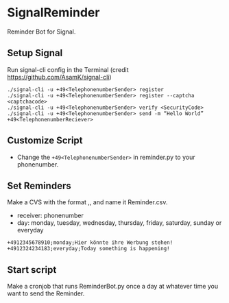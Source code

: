 # SignalReminder
Reminder Bot for Signal.

## Setup Signal
Run signal-cli config in the Terminal (credit https://github.com/AsamK/signal-cli)
```
./signal-cli -u +49<TelephonenumberSender> register
./signal-cli -u +49<TelephonenumberSender> register --captcha <captchacode>
./signal-cli -u +49<TelephonenumberSender> verify <SecurityCode>
./signal-cli -u +49<TelephonenumberSender> send -m “Hello World” +49<TelephonenumberReciever>
```

## Customize Script
- Change the ```+49<TelephonenumberSender>``` in reminder.py to your phonenumber.

## Set Reminders
Make a CVS with the format <reciever>,<day>,<message> and name it Reminder.csv.
- receiver: phonenumber
- day: monday, tuesday, wednesday, thursday, friday, saturday, sunday or everyday
```
+4912345678910;monday;Hier könnte ihre Werbung stehen!
+4912324234183;everyday;Today something is happening!
```
  
## Start script
Make a cronjob that runs ReminderBot.py once a day at whatever time you want to send the Reminder.
